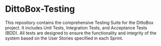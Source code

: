 # DittoBox-Testing
This repository contains the comprehensive Testing Suite for the DittoBox project. It includes Unit Tests, Integration Tests, and Acceptance Tests (BDD). All tests are designed to ensure the functionality and integrity of the system based on the User Stories specified in each Sprint.
